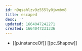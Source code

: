 ```yaml
---
id: n9qsahlzv9z555ly0jwmbm8
title: escaped
desc: ''
updated: 1664047242271
created: 1664047231336
---
```

- [[p.instanceOf]] [[pc.Shapow]]
